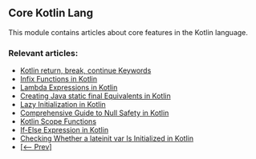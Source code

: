 ## Core Kotlin Lang

This module contains articles about core features in the Kotlin language.

### Relevant articles:
- [Kotlin return, break, continue Keywords](https://www.baeldung.com/kotlin/return-break-continue)
- [Infix Functions in Kotlin](https://www.baeldung.com/kotlin/infix-functions)
- [Lambda Expressions in Kotlin](https://www.baeldung.com/kotlin/lambda-expressions)
- [Creating Java static final Equivalents in Kotlin](https://www.baeldung.com/kotlin/java-static-final)
- [Lazy Initialization in Kotlin](https://www.baeldung.com/kotlin/lazy-initialization)
- [Comprehensive Guide to Null Safety in Kotlin](https://www.baeldung.com/kotlin/null-safety)
- [Kotlin Scope Functions](https://www.baeldung.com/kotlin/scope-functions)
- [If-Else Expression in Kotlin](https://www.baeldung.com/kotlin/if-else-expression)
- [Checking Whether a lateinit var Is Initialized in Kotlin](https://www.baeldung.com/kotlin/checking-lateinit)
- [[<-- Prev]](/core-kotlin-modules/core-kotlin-lang)

